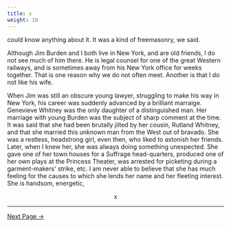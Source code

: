 ```yaml
---
title: x
weight: 10
---
```


could know anything about it. It was a kind of freemasonry, we said.

Although Jim Burden and I both live in New York, and are old friends, I do not see much of him there. He is legal counsel for one of the great Western railways, and is sometimes away from his New York office for weeks together. That is one reason why we do not often meet. Another is that I do not like his wife.

When Jim was still an obscure young lawyer, struggling to make his way in New York, his career was suddenly advanced by a brilliant marraige. Genevieve Whitney was the only daughter of a distinguished man. Her marriage with young Burden was the subject of sharp comment at the time. It was said that she had been brutally jilted by her cousin, Rutland Whitney, and that she married this unknown man from the West out of bravado. She was a restless, headstrong girl, even then, who liked to astonish her friends. Later, when I knew her, she was always doing something unexpected. She gave one of her town houses for a Suffrage head-quarters, produced one of her own plays at the Princess Theater, was arrested for picketing during a garment-makers' strike, etc. I am never able to believe that she has much feeling for the causes to which she lends her name and her fleeting interest. She is handsom, energetic,

<div style="text-align: center">x</div>

---

[Next Page →](/introduction/xi)